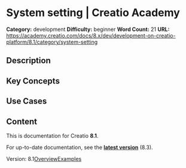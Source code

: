 # System setting | Creatio Academy

**Category:** development **Difficulty:** beginner **Word Count:** 21 **URL:**
https://academy.creatio.com/docs/8.x/dev/development-on-creatio-platform/8.1/category/system-setting

## Description

## Key Concepts

## Use Cases

## Content

This is documentation for Creatio **8.1**.

For up-to-date documentation, see the
**[latest version](/docs/8.x/dev/development-on-creatio-platform/category/system-setting)**
(8.3).

Version:
8.1[Overview](/docs/8.x/dev/development-on-creatio-platform/8.1/platform-customization/freedom-ui/system-setting/overview)[Examples](/docs/8.x/dev/development-on-creatio-platform/8.1/system-setting-examples)
